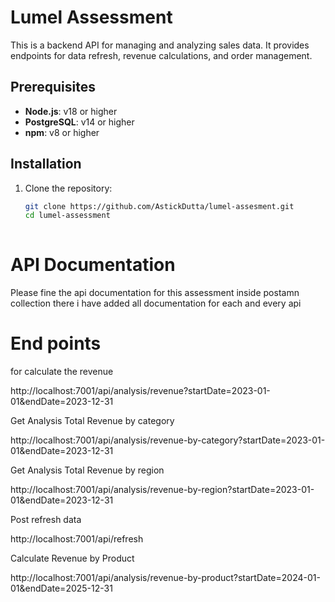 # Lumel Assessment

This is a backend API for managing and analyzing sales data. It provides endpoints for data refresh, revenue calculations, and order management.

## Prerequisites

- **Node.js**: v18 or higher
- **PostgreSQL**: v14 or higher
- **npm**: v8 or higher

## Installation

1. Clone the repository:
   ```bash
   git clone https://github.com/AstickDutta/lumel-assesment.git
   cd lumel-assessment
  
# API Documentation

Please fine the api documentation for this assessment inside postamn collection there i have added all documentation for each and every api

# End points

 for calculate the revenue

 http://localhost:7001/api/analysis/revenue?startDate=2023-01-01&endDate=2023-12-31

 Get Analysis Total Revenue by category

 http://localhost:7001/api/analysis/revenue-by-category?startDate=2023-01-01&endDate=2023-12-31

 Get Analysis Total Revenue by region

  http://localhost:7001/api/analysis/revenue-by-region?startDate=2023-01-01&endDate=2023-12-31

  Post refresh data

  http://localhost:7001/api/refresh

  Calculate Revenue by Product

  http://localhost:7001/api/analysis/revenue-by-product?startDate=2024-01-01&endDate=2025-12-31
